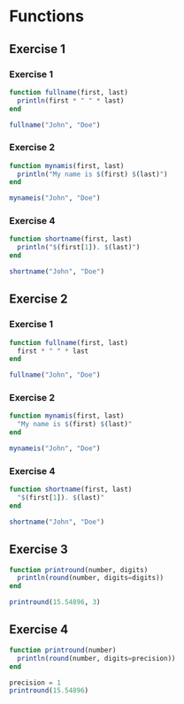 # Functions


## Exercise 1

### Exercise 1
```julia
function fullname(first, last)
  println(first * " " * last)
end

fullname("John", "Doe")
```

### Exercise 2
```julia
function mynamis(first, last)
  println("My name is $(first) $(last)")
end

mynameis("John", "Doe")
```

### Exercise 4

```julia
function shortname(first, last)
  println("$(first[1]). $(last)")
end

shortname("John", "Doe")
```

## Exercise 2


### Exercise 1
```julia
function fullname(first, last)
  first * " " * last
end

fullname("John", "Doe")
```

### Exercise 2
```julia
function mynamis(first, last)
  "My name is $(first) $(last)"
end

mynameis("John", "Doe")
```

### Exercise 4

```julia
function shortname(first, last)
  "$(first[1]). $(last)"
end

shortname("John", "Doe")
```

## Exercise 3
```julia
function printround(number, digits)
  println(round(number, digits=digits))
end

printround(15.54896, 3)
```

## Exercise 4
```julia
function printround(number)
  println(round(number, digits=precision))
end

precision = 1
printround(15.54896)
```
